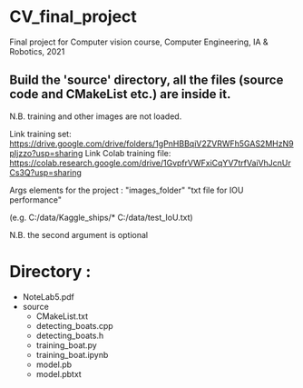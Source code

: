 # CV_final_project
Final project for Computer vision course, Computer Engineering, IA &amp; Robotics, 2021

## Build the 'source' directory, all the files (source code and CMakeList etc.) are inside it.
N.B. training and other images are not loaded.

Link training set: https://drive.google.com/drive/folders/1gPnHBBqiV2ZVRWFh5GAS2MHzN9pIjzzo?usp=sharing
Link Colab training file: https://colab.research.google.com/drive/1GvpfrVWFxiCqYV7trfVaiVhJcnUrCs3Q?usp=sharing

Args elements for the project : "images_folder" "txt file for IOU performance"

(e.g. C:/data/Kaggle_ships/* C:/data/test_IoU.txt)

N.B. the second argument is optional

# Directory :
- NoteLab5.pdf
- source
	- CMakeList.txt
	- detecting_boats.cpp
	- detecting_boats.h
	- training_boat.py
	- training_boat.ipynb
	- model.pb
	- model.pbtxt
